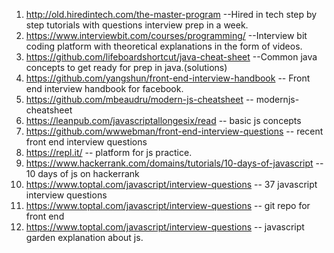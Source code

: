 1) http://old.hiredintech.com/the-master-program --Hired in tech step by step tutorials with questions interview prep in a week.
2) https://www.interviewbit.com/courses/programming/ --Interview bit coding platform with theoretical explanations in the form of videos.
3) https://github.com/lifeboardshortcut/java-cheat-sheet --Common java concepts to get ready for prep in java.(solutions)
4) https://github.com/yangshun/front-end-interview-handbook -- Front end interview handbook for facebook.
5) https://github.com/mbeaudru/modern-js-cheatsheet -- modernjs-cheatsheet
6) https://leanpub.com/javascriptallongesix/read -- basic js concepts
7) https://github.com/wwwebman/front-end-interview-questions -- recent front end interview questions
8) https://repl.it/ -- platform for js practice.
9) https://www.hackerrank.com/domains/tutorials/10-days-of-javascript -- 10 days of js on hackerrank
10) https://www.toptal.com/javascript/interview-questions -- 37 javascript interview questions
11) https://www.toptal.com/javascript/interview-questions -- git repo for front end
12) https://www.toptal.com/javascript/interview-questions -- javascript garden explanation about js.
